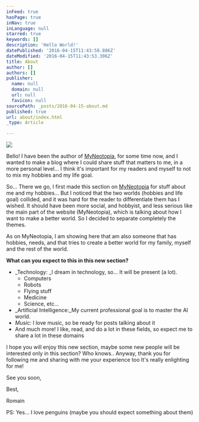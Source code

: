```yaml
---
inFeed: true
hasPage: true
inNav: true
inLanguage: null
starred: true
keywords: []
description: 'Hello World!'
datePublished: '2016-04-15T11:43:58.886Z'
dateModified: '2016-04-15T11:43:53.306Z'
title: About
author: []
authors: []
publisher:
  name: null
  domain: null
  url: null
  favicon: null
sourcePath: _posts/2016-04-15-about.md
published: true
url: about/index.html
_type: Article

---
```

![](https://the-grid-user-content.s3-us-west-2.amazonaws.com/12146b3e-eedc-467b-829f-79c6d95cc2e8.jpg)

Bello! I have been the author of [MyNeotopia][0], for some time now, and I wanted to make a blog where I could share stuff that matters to me, in a more personal level... I think it's important for my readers and myself to not to mix my hobbies and my life goal.

So... There we go, I first made this section on [MyNeotopia][0] for stuff about me and my hobbies... But I noticed that the two worlds (hobbies and life goal) collided, and it was hard for the reader to differentiate them has I wished. It should have been more social, and hobbyist, and less serious like the main part of the website (MyNeotopia), which is talking about how I want to make a better world. So I decided to separate completely the themes.

As on MyNeotopia, I am showing here that am also someone that has hobbies, needs, and that tries to create a better world for my family, myself and the rest of the world.

**What can you expect to this in this new section?**

* _Technology: _I dream in technology, so... It will be present (a lot).
  * Computers
  * Robots
  * Flying stuff
  * Medicine
  * Science, etc...
* _Artificial Intelligence:_My current professional goal is to master the AI world.
* _Music:_ I love music, so be ready for posts talking about it 
* And much more! I like, read, and do a lot in these fields, so expect me to share a lot in these domains 

I hope you will enjoy this new section, maybe some new people will be interested only in this section? Who knows.. Anyway, thank you for following me and sharing with me your experience too It's really enlighting for me!

See you soon,

Best,

Romain

PS: Yes... I love penguins (maybe you should expect something about them) 

[0]: http://myneotopia.com/